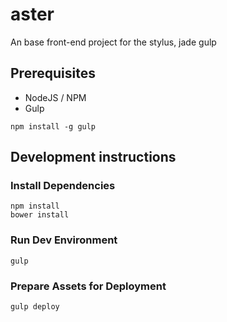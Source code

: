 # aster

An base front-end project for the stylus, jade gulp 
## Prerequisites

* NodeJS / NPM
* Gulp

```
npm install -g gulp
```

## Development instructions

### Install Dependencies

```
npm install
bower install
```

### Run Dev Environment

```
gulp
```

<!-- ### Test

```
gulp test
``` -->

### Prepare Assets for Deployment

```
gulp deploy
```
